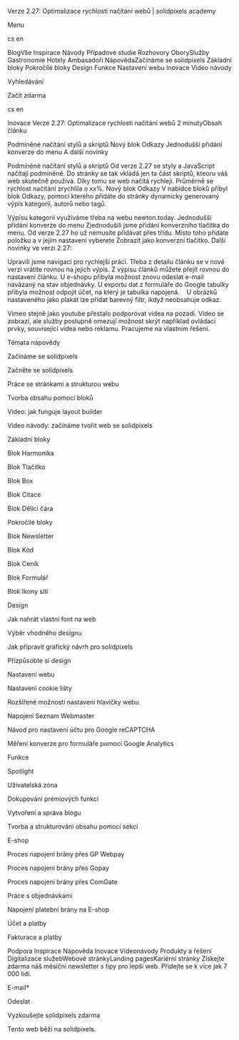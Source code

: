 <p>Verze 2.27: Optimalizace rychlosti načítání webů | solidpixels academy</p>
<p>Menu</p>
<p>cs en</p>
<p>BlogVše Inspirace Návody Případové studie Rozhovory OborySlužby Gastronomie Hotely Ambasadoři NápovědaZačínáme se solidpixels Základní bloky Pokročilé bloky Design Funkce Nastavení webu Inovace Video návody</p>
<p>Vyhledávání</p>
<p>Začít zdarma</p>
<p>cs en</p>
<p>Inovace
Verze 2.27: Optimalizace rychlosti načítání webů
2 minutyObsah článku</p>
<p>Podmíněné načítání stylů a skriptů
Nový blok Odkazy
Jednodušší přidání konverze do menu
A další novinky</p>
<p>Podmíněné načítání stylů a skriptů
Od verze 2.27 se styly a JavaScript načítají podmíněně. Do stránky se tak vkládá jen ta část skriptů, kteoru váš web skutečně používá. Díky tomu se web načítá rychleji. Průměrně se rychlost načítání zrychlila o xx%.
Nový blok Odkazy
V nabídce bloků přibyl blok Odkazy, pomocí kterého přidáte do stránky dynamicky generovaný výpis kategorií, autorů nebo tagů.</p>
<p>Výpisu kategorií využíváme třeba na webu newton.today.
Jednodušší přidání konverze do menu
Zjednodušili jsme přidání konverzního tlačítka do menu. Od verze 2.27 ho už nemusíte přidávat přes třídu. Místo toho přidáte položku a v jejím nastavení vyberete Zobrazit jako konverzní tlačítko.
Další novinky ve verzi 2.27:</p>
<p>Upravili jsme navigaci pro rychlejší práci. Třeba z detailu článku se v nové verzi vrátíte rovnou na jejich výpis.
Z výpisu článků můžete přejít rovnou do nastavení článku.
U e-shopu přibyla možnost znovu odeslat e-mail navázaný na stav objednávky.
U exportu dat z formuláře do Google tabulky přibyla možnost odpojit účet, na který je tabulka napojená.   
U obrázků nastaveného jako plakát lze přidat barevný filtr, ikdyž neobsahuje odkaz.</p>
<p>Vimeo stejně jako youtube přestalo podporovat videa na pozadí. Video se zobrazí, ale služby postupně omezují možnost skrýt například ovládací prvky, související videa nebo reklamu. Pracujeme na vlastním řešení. </p>
<p>Témata nápovědy</p>
<p>Začínáme se solidpixels</p>
<p>Začněte se solidpixels</p>
<p>Práce se stránkami a strukturou webu</p>
<p>Tvorba obsahu pomocí bloků</p>
<p>Video: jak funguje layout builder </p>
<p>Video návody: začínáme tvořit web se solidpixels</p>
<p>Základní bloky</p>
<p>Blok Harmonika</p>
<p>Blok Tlačítko</p>
<p>Blok Box</p>
<p>Blok Citace</p>
<p>Blok Dělící čára</p>
<p>Pokročilé bloky</p>
<p>Blok Newsletter</p>
<p>Blok Kód</p>
<p>Blok Ceník</p>
<p>Blok Formulář</p>
<p>Blok Ikony sítí</p>
<p>Design</p>
<p>Jak nahrát vlastní font na web</p>
<p>Výběr vhodného designu</p>
<p>Jak připravit grafický návrh pro solidpixels</p>
<p>Přizpůsobte si design</p>
<p>Nastavení webu</p>
<p>Nastavení cookie lišty</p>
<p>Rozšířené možnosti nastavení hlavičky webu</p>
<p>Napojení Seznam Webmaster</p>
<p>Návod pro nastavení účtu pro Google reCAPTCHA</p>
<p>Měření konverze pro formuláře pomocí Google Analytics</p>
<p>Funkce</p>
<p>Spotlight</p>
<p>Uživatelská zóna</p>
<p>Dokupování prémiových funkcí</p>
<p>Vytvoření a správa blogu</p>
<p>Tvorba a strukturování obsahu pomocí sekcí</p>
<p>E-shop</p>
<p>Proces napojení brány přes GP Webpay</p>
<p>Proces napojení brány přes Gopay</p>
<p>Proces napojení brány přes ComGate</p>
<p>Práce s objednávkami</p>
<p>Napojení platební brány na E-shop</p>
<p>Účet a platby</p>
<p>Fakturace a platby</p>
<p>Podpora
 Inspirace
Nápověda
Inovace
Videonávody
 Produkty a řešení
 Digitalizace služebWebové stránkyLanding pagesKariérní stránky Získejte zdarma náš měsíční newsletter s tipy pro lepší web. Přidejte se k více jak 7 000 lidí.</p>
<p>E-mail*</p>
<p>Odeslat</p>
<p>Vyzkoušejte solidpixels zdarma</p>
<p>Tento web běží na solidpixels.</p>